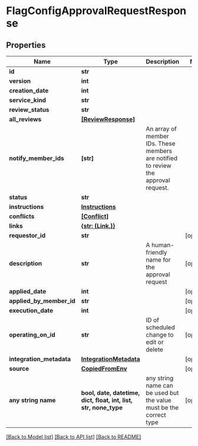 # FlagConfigApprovalRequestResponse


## Properties
Name | Type | Description | Notes
------------ | ------------- | ------------- | -------------
**id** | **str** |  | 
**version** | **int** |  | 
**creation_date** | **int** |  | 
**service_kind** | **str** |  | 
**review_status** | **str** |  | 
**all_reviews** | [**[ReviewResponse]**](ReviewResponse.md) |  | 
**notify_member_ids** | **[str]** | An array of member IDs. These members are notified to review the approval request. | 
**status** | **str** |  | 
**instructions** | [**Instructions**](Instructions.md) |  | 
**conflicts** | [**[Conflict]**](Conflict.md) |  | 
**links** | [**{str: (Link,)}**](Link.md) |  | 
**requestor_id** | **str** |  | [optional] 
**description** | **str** | A human-friendly name for the approval request | [optional] 
**applied_date** | **int** |  | [optional] 
**applied_by_member_id** | **str** |  | [optional] 
**execution_date** | **int** |  | [optional] 
**operating_on_id** | **str** | ID of scheduled change to edit or delete | [optional] 
**integration_metadata** | [**IntegrationMetadata**](IntegrationMetadata.md) |  | [optional] 
**source** | [**CopiedFromEnv**](CopiedFromEnv.md) |  | [optional] 
**any string name** | **bool, date, datetime, dict, float, int, list, str, none_type** | any string name can be used but the value must be the correct type | [optional]

[[Back to Model list]](../README.md#documentation-for-models) [[Back to API list]](../README.md#documentation-for-api-endpoints) [[Back to README]](../README.md)


